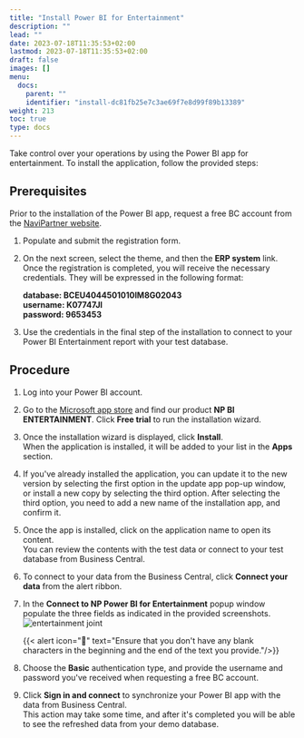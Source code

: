 ```yaml
---
title: "Install Power BI for Entertainment"
description: ""
lead: ""
date: 2023-07-18T11:35:53+02:00
lastmod: 2023-07-18T11:35:53+02:00
draft: false
images: []
menu:
  docs:
    parent: ""
    identifier: "install-dc81fb25e7c3ae69f7e8d99f89b13389"
weight: 213
toc: true
type: docs
---
```


Take control over your operations by using the Power BI app for entertainment. To install the application, follow the provided steps:


## Prerequisites

Prior to the installation of the Power BI app, request a free BC account from the [NaviPartner website](https://www.navipartner.com/get-trial/).   

1. Populate and submit the registration form.       
2.  On the next screen, select the theme, and then the **ERP system** link.      
       Once the registration is completed, you will receive the necessary credentials. They will be expressed in the following format:

    **database: BCEU4044501010IM8G02043**       
    **username: K07747JI**    
    **password: 9653453**

3. Use the credentials in the final step of the installation to connect to your Power BI Entertainment report with your test database.

## Procedure

1. Log into your Power BI account. 
2. Go to the [Microsoft app store](https://apps.microsoft.com/store/apps) and find our product **NP BI ENTERTAINMENT**. Click **Free trial** to run the installation wizard.    
3.  Once the installation wizard is displayed, click **Install**.     
    When the application is installed, it will be added to your list in the **Apps** section.      
4. If you've already installed the application, you can update it to the new version by selecting the first option in the update app pop-up window, or install a new copy by selecting the third option. After selecting the third option, you need to  add a new name of the installation app, and confirm it.    
5. Once the app is installed, click on the application name to open its content.     
   You can review the contents with the test data or connect to your test database from Business Central.
6. To connect to your data from the Business Central, click **Connect your data** from the alert ribbon.         
7. In the **Connect to NP Power BI for Entertainment** popup window populate the three fields as indicated in the provided screenshots.        
   ![entertainment joint](entertainment_joint.PNG)       

    {{< alert icon="📝" text="Ensure that you don't have any blank characters in the beginning and the end of the text you provide."/>}} 

8. Choose the **Basic** authentication type, and provide the username and password you've received when requesting a free BC account. 
9. Click **Sign in and connect** to synchronize your Power BI app with the data from Business Central.     
    This action may take some time, and after it's completed you will be able to see the refreshed data from your demo database. 
